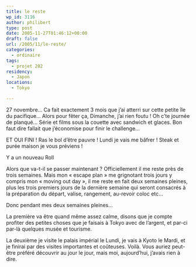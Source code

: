 ```yaml
---
title: le reste
wp_id: 3116
author: philibert
type: post
date: 2005-11-27T01:46:12+00:00
draft: false
url: /2005/11/le-reste/
categories:
  - ordinaire
tags:
  - projet 202
residency:
  - Japon
locations:
  - Tokyo

---
```

27 novembre&#8230; Ca fait exactement 3 mois que j&rsquo;ai atterri sur cette petite île du pacifique&#8230; Alors pour fêter ça, Dimanche, j&rsquo;ai rien foutu ! Oh c&rsquo;te journée de planqué&#8230; Série et films sous la couette avec sandwich et glaces. Bon faut dire fallait que j&rsquo;économise pour finir le challenge&#8230;

ET OUI FINI ! Ras le bol d&rsquo;être pauvre ! Lundi je vais me bâfrer ! Steak et purée maison je vous préviens !

Y a un nouveau Roll

Alors que va-t-il se passer maintenant ? Officiellement il me reste près de trois semaines. Mais mon « escape plan » me grignotant trois jours y compris mon « moving out day », il me reste en fait deux semaines pleines, plus les trois premiers jours de la dernière semaine qui seront consacrés à la préparation du départ, valise, rangement, au-revoir coloc etc&#8230;

Donc pendant mes deux semaines pleines&#8230;
  
La première va être quand même assez calme, disons que je compte profiter des petites choses que je faisais à Tokyo avec de l&rsquo;argent, et par-ci par-là quelques musée et tourisme.
  
La deuxième je visite le palais impérial le Lundi, je vais à Kyoto le Mardi, et je finirai par des visites importantes et coûteuses. Voilà. Vous auriez peut-être préféré découvrir au jour le jour, mais moi, aujourd&rsquo;hui, j&rsquo;avais rien à dire.